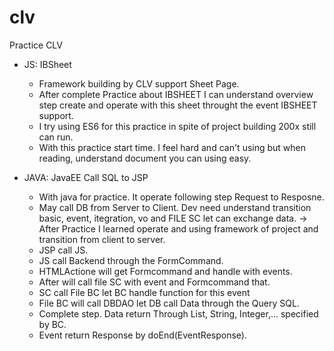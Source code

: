 # clv
Practice CLV

- JS: IBSheet

  + Framework building by CLV support Sheet Page.
  + After complete Practice about IBSHEET I can understand overview step create and operate with this sheet throught the event IBSHEET support.
  + I try using ES6 for this practice in spite of project building 200x still can run.
  + With this practice start time. I feel hard and can't using but when reading, understand document you can using easy.
  
- JAVA: JavaEE Call SQL to JSP

  + With java for practice. It operate following step Request to Resposne.
  + May call DB from Server to Client. Dev need understand transition basic, event, itegration, vo and FILE SC let can exchange data.
 -> After Practice I learned operate and using framework of project and transition  from client to server.
  + JSP call JS.
  + JS call Backend through the FormCommand.
  + HTMLActione will get Formcommand and handle with events.
  + After will call file SC with event and Formcommand that.
  + SC call File BC let BC handle function for this event
  + File BC will call DBDAO let DB call Data through the Query SQL.
  + Complete step. Data return Through List, String, Integer,... specified by BC. 
  + Event return Response by doEnd(EventResponse).
    
